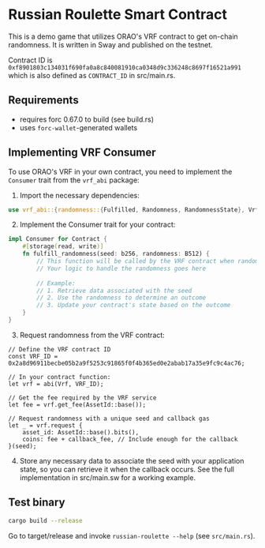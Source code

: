 # Russian Roulette Smart Contract

This is a demo game that utilizes ORAO's VRF contract to get on-chain randomness. It is written in Sway and published on the testnet.

Contract ID is `0xf8901803c134031f690fa0a8c840081910ca0348d9c336248c8697f16521a991` which is also defined as `CONTRACT_ID` in src/main.rs.

## Requirements

-   requires forc 0.67.0 to build (see build.rs)
-   uses `forc-wallet`-generated wallets

## Implementing VRF Consumer

To use ORAO's VRF in your own contract, you need to implement the `Consumer` trait from the `vrf_abi` package:

1. Import the necessary dependencies:
```rust
use vrf_abi::{randomness::{Fulfilled, Randomness, RandomnessState}, Vrf, Consumer};
```
2. Implement the Consumer trait for your contract:
```rust
impl Consumer for Contract {
    #[storage(read, write)]
    fn fulfill_randomness(seed: b256, randomness: B512) {
        // This function will be called by the VRF contract when randomness is available
        // Your logic to handle the randomness goes here
        
        // Example:
        // 1. Retrieve data associated with the seed
        // 2. Use the randomness to determine an outcome
        // 3. Update your contract's state based on the outcome
    }
}
```
3. Request randomness from the VRF contract:
```sway
// Define the VRF contract ID
const VRF_ID = 0x2a8d96911becbe05b2a9f5253c91865f0f4b365ed0e2abab17a35e9fc9c4ac76;

// In your contract function:
let vrf = abi(Vrf, VRF_ID);

// Get the fee required by the VRF service
let fee = vrf.get_fee(AssetId::base());

// Request randomness with a unique seed and callback gas
let _ = vrf.request {
    asset_id: AssetId::base().bits(),
    coins: fee + callback_fee, // Include enough for the callback
}(seed);
```
4. Store any necessary data to associate the seed with your application state, so you can retrieve it when the callback occurs.
See the full implementation in src/main.sw for a working example.

## Test binary

```sh
cargo build --release
```

Go to target/release and invoke `russian-roulette --help` (see `src/main.rs`).
